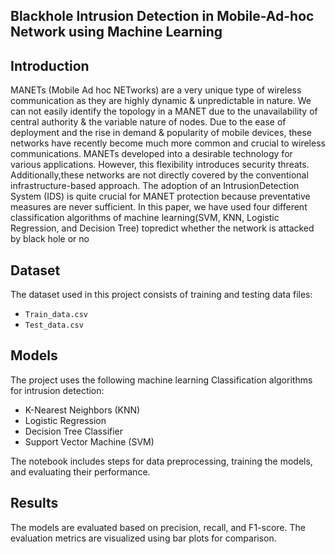 ## Blackhole Intrusion Detection in Mobile-Ad-hoc Network using Machine Learning
## Introduction
MANETs (Mobile Ad hoc NETworks) are a very unique type of wireless communication as they are highly dynamic & unpredictable in nature. We can not easily identify the topology in a MANET due to the unavailability of central authority & the variable nature of nodes. Due to the ease of deployment and the rise in demand & popularity of mobile devices, these networks have recently become much more common and crucial to wireless communications. MANETs developed into a desirable technology for various applications. However, this flexibility introduces security threats. Additionally,these networks are not directly covered by the conventional
infrastructure-based approach. The adoption of an IntrusionDetection System (IDS) is quite crucial for MANET protection because preventative measures are never sufficient. In this paper,
we have used four different classification algorithms of machine learning(SVM, KNN, Logistic Regression, and Decision Tree) topredict whether the network is attacked by black hole or no

## Dataset
The dataset used in this project consists of training and testing data files:
- `Train_data.csv`
- `Test_data.csv`





## Models
The project uses the following machine learning Classification algorithms for intrusion detection:
- K-Nearest Neighbors (KNN)
- Logistic Regression
- Decision Tree Classifier
- Support Vector Machine (SVM)

The notebook includes steps for data preprocessing, training the models, and evaluating their performance.

## Results
The models are evaluated based on precision, recall, and F1-score. The evaluation metrics are visualized using bar plots for comparison.



